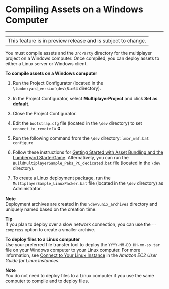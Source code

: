 # Compiling Assets on a Windows Computer<a name="linux-compile-assets-on-windows"></a>


****  

|  | 
| --- |
| This feature is in [preview](https://docs.aws.amazon.com/lumberyard/latest/userguide/ly-glos-chap.html#preview) release and is subject to change\.  | 

You must compile assets and the `3rdParty` directory for the multiplayer project on a Windows computer\. Once compiled, you can deploy assets to either a Linux server or Windows client\.

**To compile assets on a Windows computer**

1. Run the Project Configurator \(located in the `\lumberyard_version\dev\Bin64` directory\)\.

1. In the Project Configurator, select **MultiplayerProject** and click **Set as default**\.

1. Close the Project Configurator\.

1. Edit the `bootstrap.cfg` file \(located in the `\dev` directory\) to set `connect_to_remote` to **0**\.

1. Run the following command from the `\dev` directory: `lmbr_waf.bat configure`

1. Follow these instructions for [Getting Started with Asset Bundling and the Lumberyard StarterGame](asset-bundler-starter-game.md)\. Alternatively, you can run the `BuildMultiplayerSample_Paks_PC_dedicated.bat` file \(located in the `\dev` directory\)\.

1. To create a Linux deployment package, run the `MultiplayerSample_LinuxPacker.bat` file \(located in the `\dev` directory\) as Administrator\.

**Note**  
Deployment archives are created in the `\dev\unix_archives` directory and uniquely named based on the creation time\.

**Tip**  
If you plan to deploy over a slow network connection, you can use the `--compress` option to create a smaller archive\.

**To deploy files to a Linux computer**  
Use your preferred file transfer tool to deploy the `YYYY-MM-DD_HH-mm-ss.tar` file on your Windows computer to your Linux computer\. For more information, see [Connect to Your Linux Instance](https://docs.aws.amazon.com/AWSEC2/latest/UserGuide/AccessingInstances.html) in the *Amazon EC2 User Guide for Linux Instances*\.

**Note**  
You do not need to deploy files to a Linux computer if you use the same computer to compile and to deploy files\.